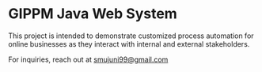 # GIPPM Java Web System

This project is intended to demonstrate customized process automation for online businesses as they interact with internal and external stakeholders.

For inquiries, reach out at smujuni99@gmail.com
